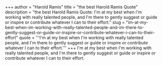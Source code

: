 +++
author = "Harold Ramis"
title = "the best Harold Ramis Quote"
description = "the best Harold Ramis Quote: I'm at my best when I'm working with really talented people, and I'm there to gently suggest or guide or inspire or contribute whatever I can to their effort."
slug = "im-at-my-best-when-im-working-with-really-talented-people-and-im-there-to-gently-suggest-or-guide-or-inspire-or-contribute-whatever-i-can-to-their-effort"
quote = '''I'm at my best when I'm working with really talented people, and I'm there to gently suggest or guide or inspire or contribute whatever I can to their effort.'''
+++
I'm at my best when I'm working with really talented people, and I'm there to gently suggest or guide or inspire or contribute whatever I can to their effort.
